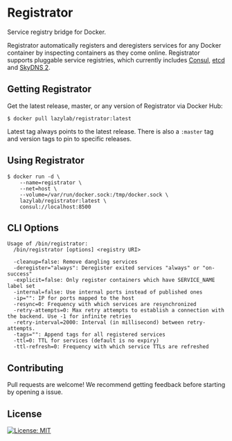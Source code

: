 # Registrator

Service registry bridge for Docker.

Registrator automatically registers and deregisters services for any Docker
container by inspecting containers as they come online. Registrator
supports pluggable service registries, which currently includes
[Consul](http://www.consul.io/), [etcd](https://github.com/coreos/etcd) and
[SkyDNS 2](https://github.com/skynetservices/skydns/).

## Getting Registrator

Get the latest release, master, or any version of Registrator via Docker Hub:

	$ docker pull lazylab/registrator:latest

Latest tag always points to the latest release. There is also a `:master` tag
and version tags to pin to specific releases.

## Using Registrator

    $ docker run -d \
        --name=registrator \
        --net=host \
        --volume=/var/run/docker.sock:/tmp/docker.sock \
        lazylab/registrator:latest \
        consul://localhost:8500

## CLI Options
```
Usage of /bin/registrator:
  /bin/registrator [options] <registry URI>

  -cleanup=false: Remove dangling services
  -deregister="always": Deregister exited services "always" or "on-success"
  -explicit=false: Only register containers which have SERVICE_NAME label set
  -internal=false: Use internal ports instead of published ones
  -ip="": IP for ports mapped to the host
  -resync=0: Frequency with which services are resynchronized
  -retry-attempts=0: Max retry attempts to establish a connection with the backend. Use -1 for infinite retries
  -retry-interval=2000: Interval (in millisecond) between retry-attempts.
  -tags="": Append tags for all registered services
  -ttl=0: TTL for services (default is no expiry)
  -ttl-refresh=0: Frequency with which service TTLs are refreshed
```

## Contributing

Pull requests are welcome! We recommend getting feedback before starting by
opening a issue.

## License

[![License: MIT](https://img.shields.io/badge/License-MIT-yellow.svg)](https://opensource.org/licenses/MIT)
